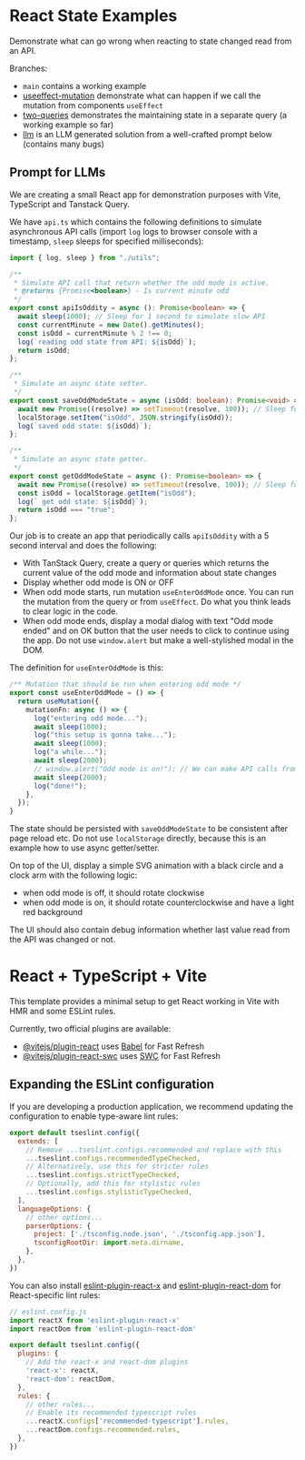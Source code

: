 # React State Examples

Demonstrate what can go wrong when reacting to state changed read from an API.

Branches:

* `main` contains a working example
* [useeffect-mutation](https://github.com/mattikl/react-state-examples/tree/useeffect-mutation) demonstrate what can happen if we call the mutation from components `useEffect`
* [two-queries](https://github.com/mattikl/react-state-examples/tree/two-queries) demonstrates the maintaining state in a separate query (a working example so far)
* [llm](https://github.com/mattikl/react-state-examples/tree/llm) is an LLM generated solution from a well-crafted prompt below (contains many bugs)

## Prompt for LLMs

We are creating a small React app for demonstration purposes with Vite, TypeScript and Tanstack Query.

We have `api.ts` which contains the following definitions to simulate asynchronous API calls (import `log` logs to browser console with a timestamp, `sleep` sleeps for specified milliseconds):

```ts
import { log, sleep } from "./utils";

/**
 * Simulate API call that return whether the odd mode is active.
 * @returns {Promise<boolean>} - Is current minute odd
 */
export const apiIsOddity = async (): Promise<boolean> => {
  await sleep(1000); // Sleep for 1 second to simulate slow API
  const currentMinute = new Date().getMinutes();
  const isOdd = currentMinute % 2 !== 0;
  log(`reading odd state from API: ${isOdd}`);
  return isOdd;
};

/**
 * Simulate an async state setter.
 */
export const saveOddModeState = async (isOdd: boolean): Promise<void> => {
  await new Promise((resolve) => setTimeout(resolve, 100)); // Sleep for 100 ms to simulate slow API
  localStorage.setItem("isOdd", JSON.stringify(isOdd));
  log(`saved odd state: ${isOdd}`);
};

/**
 * Simulate an async state getter.
 */
export const getOddModeState = async (): Promise<boolean> => {
  await new Promise((resolve) => setTimeout(resolve, 100)); // Sleep for 100 ms to simulate slow API
  const isOdd = localStorage.getItem("isOdd");
  log(` get odd state: ${isOdd}`);
  return isOdd === "true";
};
```

Our job is to create an app that periodically calls `apiIsOddity` with a 5 second interval and does the following:

- With TanStack Query, create a query or queries which returns the current value of the odd mode and information about state changes
- Display whether odd mode is ON or OFF
- When odd mode starts, run mutation `useEnterOddMode` once. You can run the mutation from the query or from `useEffect`. Do what you think leads to clear logic in the code.
- When odd mode ends, display a modal dialog with text "Odd mode ended" and on OK button that the user needs to click to continue using the app. Do not use `window.alert` but make a well-stylished modal in the DOM.

The definition for `useEnterOddMode` is this:

```ts
/** Mutation that should be run when entering odd mode */
export const useEnterOddMode = () => {
  return useMutation({
    mutationFn: async () => {
      log("entering odd mode...");
      await sleep(1000);
      log("this setup is gonna take...");
      await sleep(1000);
      log("a while...");
      await sleep(2000);
      // window.alert("Odd mode is on!"); // We can make API calls from mutations but not modify the DOM
      await sleep(2000);
      log("done!");
    },
  });
}
```

The state should be persisted with `saveOddModeState` to be consistent after page reload etc. Do not use `localStorage` directly, because this is an example how to use async getter/setter.

On top of the UI, display a simple SVG animation with a black circle and a clock arm with the following logic:

- when odd mode is off, it should rotate clockwise
- when odd mode is on, it should rotate counterclockwise and have a light red background

The UI should also contain debug information whether last value read from the API was changed or not.

# React + TypeScript + Vite

This template provides a minimal setup to get React working in Vite with HMR and some ESLint rules.

Currently, two official plugins are available:

- [@vitejs/plugin-react](https://github.com/vitejs/vite-plugin-react/blob/main/packages/plugin-react/README.md) uses [Babel](https://babeljs.io/) for Fast Refresh
- [@vitejs/plugin-react-swc](https://github.com/vitejs/vite-plugin-react-swc) uses [SWC](https://swc.rs/) for Fast Refresh

## Expanding the ESLint configuration

If you are developing a production application, we recommend updating the configuration to enable type-aware lint rules:

```js
export default tseslint.config({
  extends: [
    // Remove ...tseslint.configs.recommended and replace with this
    ...tseslint.configs.recommendedTypeChecked,
    // Alternatively, use this for stricter rules
    ...tseslint.configs.strictTypeChecked,
    // Optionally, add this for stylistic rules
    ...tseslint.configs.stylisticTypeChecked,
  ],
  languageOptions: {
    // other options...
    parserOptions: {
      project: ['./tsconfig.node.json', './tsconfig.app.json'],
      tsconfigRootDir: import.meta.dirname,
    },
  },
})
```

You can also install [eslint-plugin-react-x](https://github.com/Rel1cx/eslint-react/tree/main/packages/plugins/eslint-plugin-react-x) and [eslint-plugin-react-dom](https://github.com/Rel1cx/eslint-react/tree/main/packages/plugins/eslint-plugin-react-dom) for React-specific lint rules:

```js
// eslint.config.js
import reactX from 'eslint-plugin-react-x'
import reactDom from 'eslint-plugin-react-dom'

export default tseslint.config({
  plugins: {
    // Add the react-x and react-dom plugins
    'react-x': reactX,
    'react-dom': reactDom,
  },
  rules: {
    // other rules...
    // Enable its recommended typescript rules
    ...reactX.configs['recommended-typescript'].rules,
    ...reactDom.configs.recommended.rules,
  },
})
```
